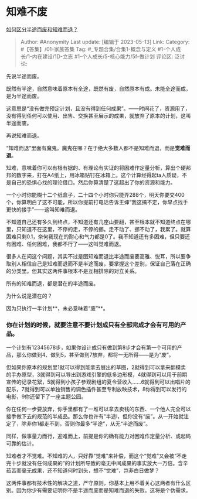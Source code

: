 # 知难不废
[如何区分半途而废和知难而退？](https://www.zhihu.com/question/21454965/answer/2873479978)

> Author: #Anonymity
> Last update: [编辑于 2023-05-13]
> Link:
> Category: #【答集】/01-家族答集
> Tag: #_专题合集/合集1-概念与定义 #1-个人成长/1-内在建设/1D-立志 #1-个人成长/5-核心能力/5f-做计划
> 评论区:
> 泛讨论:

先说半途而废。

既然有半途，自然意味着原本有全途，既然有废，自然原本有成。未能全途而成，是为半途而废。

这意思是“没有做完预定计划，且没有得到任何成果”。——时间花了，资源用了，没有得到任何可以使用、出售、交换甚至展示的成果，就放弃了原本的计划，这叫半途而废。

再说知难而退。

“知难而退”里面有魔鬼。魔鬼在哪？在于绝大多数人都不是知难而退，而是**觉难而退**。

知难，意味着你可以有根有据的、有理论有实证的将困难作定量分析，算出个硬邦邦的数字来，打在A4纸上，用冰箱贴钉在冰箱上。这个计算经得起ta人质疑，不是自己的恐惧心找的理论借口。然后你算清楚了这超出了你的资源和能力。

一个小时你能糊十二个纸盒子，二十四个小时你只能弄288个，明天你要交400个，你算明白了这不可能，所以你提前打电话告诉王婶“我这搞不定，你早点找手更快的接手”——这叫知难而退。

不知道自己还有多久到终点，不知道还有几座山要翻，甚至根本就不知道终点在哪里，只知道不在这里，不停的走，不停的挪。走不动了、挪不动了，我累了。就算困难只剩0.1，奈何我现在的耐心和气力都是0了。我不知道还有多困难，但只要还有困难、任何困难，我都不行了——这叫觉难而退。

很多人在问这个问题，其实不过是图知难而退比半途而废要高雅、悦耳，所以要争取别人相信自己是知难而退而不是半途而废，要掌握这个差别，保证自己落在正确的分类里。但其实这两件事根本不是互相排除的对立关系。

所有的知难而退，都是潜在的半途而废。

为什么说是潜在的？

因为只执行一半计划**，未必意味着“废”**。

### 你在计划的时候，就要注意不要计划成只有全部完成才会有可用的产品。 ###

一个计划有12345678步，如果你设计成只有做到第8步才会有第一个可用的产品，那么你做到4、做到5，甚至做到7放弃，都将一无所得——是为“废”。

但如果你原本的规划里1就可以得到能拿去展出的草图，2就得到可以拿来翻模卖的手办原型，3就得到可以导出到游戏引擎的低多边形模，4就得到可以用于前期宣传的记录花絮，5就得到小孩子参观剧组的夏令营收入……6就得到可以出唱片的配乐，7就得到可以单独销售的调色插件甚至专利放映技术，8你得到可以发行的电影，9你还留下了一座主题公园。

你在任何一步要放弃，你手里都有了一堆可以拿去卖钱的东西、一个他人完全可以接手做下去的规范的半成品。那么你也许有“半途l，但你没有“废”。从一开始就注定了，除非你1都走不到，否则你最多“半途”，从无“半途而废”。

同样，做事量力而行，迎难而上，前提是你的确有能力对困难作定量分析、或起码可靠的估计。

知难者才不觉难。不知难的人，只好靠“觉难”来补偿，而这个“觉难”又会被“不走完十步就没有任何成果的”的计划所导致的毫无中间成果的事实放大一万倍。含辛茹苦而毫无成果，还不知道何时到头，想不“觉难”，岂非白日做梦？

这两件事都有技术性的解决之道，严守原则，你基本上用不着关心这两者有什么区别。因为你少有需要证明你不是半途而废而是知难而退的失败。这将是个伪需求。
